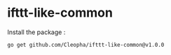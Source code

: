 # ifttt-like-common

Install the package :

```bash
go get github.com/Cleopha/ifttt-like-common@v1.0.0
```
